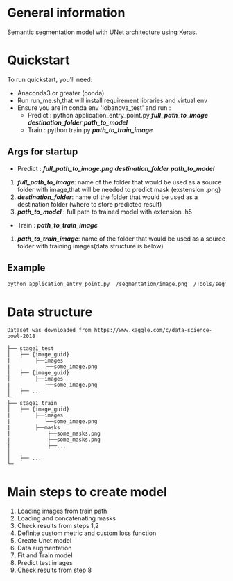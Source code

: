 # **General information**
Semantic segmentation model with UNet architecture using Keras.


# **Quickstart**
  To run quickstart, you'll need:
  * Anaconda3 or greater (conda).
  * Run run_me.sh,that will install requirement libraries and virtual env
  * Ensure you are in conda env 'lobanova_test' and run :   
    - Predict :
      python application_entry_point.py   ***full_path_to_image*** ***destination_folder*** ***path_to_model***
    - Train :
      python train.py ***path_to_train_image***
      
  ## **Args for startup**   
   * Predict :
  ***full_path_to_image.png*** ***destination_folder*** ***path_to_model***
  
   1. ***full_path_to_image***: name of the folder that would be used as a source folder with image,that will be needed to predict mask     (exstension  .png)
   2. ***destination_folder***: name of the folder that would be used as a destination folder (where to store predicted result)
   3. ***path_to_model***  : full path to trained model with extension  .h5
   
   * Train :
  ***path_to_train_image*** 
  
   1. ***path_to_train_image***: name of the folder that would be used as a source folder with training images(data structure is below)
     
  ## **Example** 
  ```sh
  python application_entry_point.py  /segmentation/image.png  /Tools/segmentation  /segmentation/segmentation_model.h5
   ``` 
      
# **Data structure**
    Dataset was downloaded from https://www.kaggle.com/c/data-science-bowl-2018
    
    ├── stage1_test                   
    │   ├── {image_guid}
    |        ├──images
    |           ├──some_image.png   
    │   ├── {image_guid}
    |        ├──images
    |           ├──some_image.png   
    │   ├── ...        
    └─
    ├── stage1_train                  
    │   ├── {image_guid}
    |        ├──images
    |           ├──some_image.png 
    |        ├──masks
    |            ├──some_masks.png
    |            ├──some_masks.png
    |            ├──...
    │    
    │   ├── ...        
    └─
   

  # **Main steps to create model**
  1. Loading images from train path
  2. Loading and concatenating masks
  3. Check results from steps 1,2
  4. Definite custom metric and custom loss function
  5. Create Unet model 
  6. Data augmentation
  7. Fit and Train model
  8. Predict test images 
  9. Check results from step 8
  

